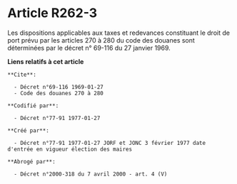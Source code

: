 # Article R262-3

Les dispositions applicables aux taxes et redevances constituant le droit de port prévu par les articles 270 à 280 du code
des douanes sont déterminées par le décret n° 69-116 du 27 janvier 1969.

**Liens relatifs à cet article**

	**Cite**:

	  - Décret n°69-116 1969-01-27
	  - Code des douanes 270 à 280

	**Codifié par**:

	  - Décret n°77-91 1977-01-27

	**Créé par**:

	  - Décret n°77-91 1977-01-27 JORF et JONC 3 février 1977 date d'entrée en vigueur élection des maires

	**Abrogé par**:

	  - Décret n°2000-318 du 7 avril 2000 - art. 4 (V)
